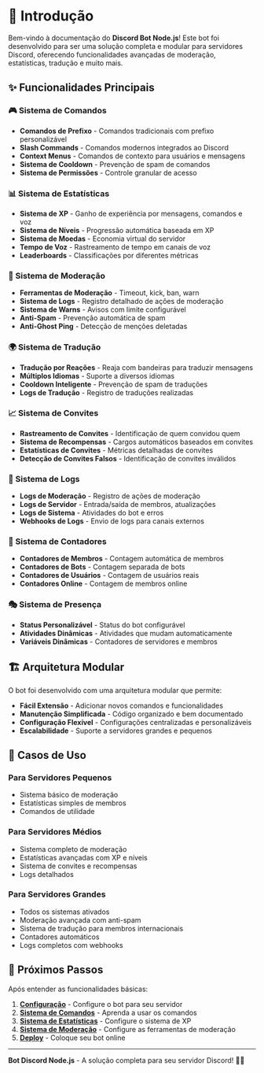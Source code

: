 # 📄 Introdução

Bem-vindo à documentação do **Discord Bot Node.js**! Este bot foi desenvolvido para ser uma solução completa e modular para servidores Discord, oferecendo funcionalidades avançadas de moderação, estatísticas, tradução e muito mais.

## ✨ Funcionalidades Principais

### 🎮 Sistema de Comandos
*   **Comandos de Prefixo** - Comandos tradicionais com prefixo personalizável
*   **Slash Commands** - Comandos modernos integrados ao Discord
*   **Context Menus** - Comandos de contexto para usuários e mensagens
*   **Sistema de Cooldown** - Prevenção de spam de comandos
*   **Sistema de Permissões** - Controle granular de acesso

### 📊 Sistema de Estatísticas
*   **Sistema de XP** - Ganho de experiência por mensagens, comandos e voz
*   **Sistema de Níveis** - Progressão automática baseada em XP
*   **Sistema de Moedas** - Economia virtual do servidor
*   **Tempo de Voz** - Rastreamento de tempo em canais de voz
*   **Leaderboards** - Classificações por diferentes métricas

### 🔨 Sistema de Moderação
*   **Ferramentas de Moderação** - Timeout, kick, ban, warn
*   **Sistema de Logs** - Registro detalhado de ações de moderação
*   **Sistema de Warns** - Avisos com limite configurável
*   **Anti-Spam** - Prevenção automática de spam
*   **Anti-Ghost Ping** - Detecção de menções deletadas

### 🌍 Sistema de Tradução
*   **Tradução por Reações** - Reaja com bandeiras para traduzir mensagens
*   **Múltiplos Idiomas** - Suporte a diversos idiomas
*   **Cooldown Inteligente** - Prevenção de spam de traduções
*   **Logs de Tradução** - Registro de traduções realizadas

### 📈 Sistema de Convites
*   **Rastreamento de Convites** - Identificação de quem convidou quem
*   **Sistema de Recompensas** - Cargos automáticos baseados em convites
*   **Estatísticas de Convites** - Métricas detalhadas de convites
*   **Detecção de Convites Falsos** - Identificação de convites inválidos

### 📝 Sistema de Logs
*   **Logs de Moderação** - Registro de ações de moderação
*   **Logs de Servidor** - Entrada/saída de membros, atualizações
*   **Logs de Sistema** - Atividades do bot e erros
*   **Webhooks de Logs** - Envio de logs para canais externos

### 🔢 Sistema de Contadores
*   **Contadores de Membros** - Contagem automática de membros
*   **Contadores de Bots** - Contagem separada de bots
*   **Contadores de Usuários** - Contagem de usuários reais
*   **Contadores Online** - Contagem de membros online

### 🎭 Sistema de Presença
*   **Status Personalizável** - Status do bot configurável
*   **Atividades Dinâmicas** - Atividades que mudam automaticamente
*   **Variáveis Dinâmicas** - Contadores de servidores e membros

## 🏗️ Arquitetura Modular

O bot foi desenvolvido com uma arquitetura modular que permite:

*   **Fácil Extensão** - Adicionar novos comandos e funcionalidades
*   **Manutenção Simplificada** - Código organizado e bem documentado
*   **Configuração Flexível** - Configurações centralizadas e personalizáveis
*   **Escalabilidade** - Suporte a servidores grandes e pequenos

## 🎯 Casos de Uso

### Para Servidores Pequenos
*   Sistema básico de moderação
*   Estatísticas simples de membros
*   Comandos de utilidade

### Para Servidores Médios
*   Sistema completo de moderação
*   Estatísticas avançadas com XP e níveis
*   Sistema de convites e recompensas
*   Logs detalhados

### Para Servidores Grandes
*   Todos os sistemas ativados
*   Moderação avançada com anti-spam
*   Sistema de tradução para membros internacionais
*   Contadores automáticos
*   Logs completos com webhooks

## 🚀 Próximos Passos

Após entender as funcionalidades básicas:

1. **[Configuração](02-configuracao.md)** - Configure o bot para seu servidor
2. **[Sistema de Comandos](03-sistema-comandos.md)** - Aprenda a usar os comandos
3. **[Sistema de Estatísticas](04-sistema-estatisticas.md)** - Configure o sistema de XP
4. **[Sistema de Moderação](05-sistema-moderacao.md)** - Configure as ferramentas de moderação
5. **[Deploy](09-deploy.md)** - Coloque seu bot online

---

**Bot Discord Node.js** - A solução completa para seu servidor Discord! 🚀✨
